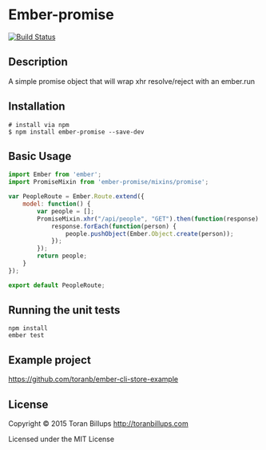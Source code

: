 # Ember-promise

[![Build Status][]](https://travis-ci.org/toranb/ember-promise)

## Description

A simple promise object that will wrap xhr resolve/reject with an ember.run

## Installation
```
# install via npm
$ npm install ember-promise --save-dev
```

## Basic Usage

```js
import Ember from 'ember';
import PromiseMixin from 'ember-promise/mixins/promise';

var PeopleRoute = Ember.Route.extend({
    model: function() {
        var people = [];
        PromiseMixin.xhr("/api/people", "GET").then(function(response) {
            response.forEach(function(person) {
                people.pushObject(Ember.Object.create(person));
            });
        });
        return people;
    }
});

export default PeopleRoute;
```

## Running the unit tests

    npm install
    ember test

## Example project

https://github.com/toranb/ember-cli-store-example

## License

Copyright © 2015 Toran Billups http://toranbillups.com

Licensed under the MIT License


[Build Status]: https://travis-ci.org/toranb/ember-promise.svg?branch=master
